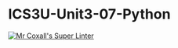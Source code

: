 # ICS3U-Unit3-07-Python

[![Mr Coxall's Super Linter](https://github.com/Emmanuel-Fofeyin/ICS3U-Unit3-07-Python/workflows/Mr%20Coxall's%20Super%20Linter/badge.svg)](https://github.com/Emmanuel-Fofeyin/ICS3U-Unit3-07-Python/actions/)
